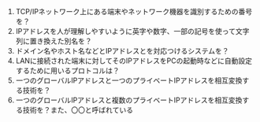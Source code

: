 1. TCP/IPネットワーク上にある端末やネットワーク機器を識別するための番号を？
2. IPアドレスを人が理解しやすいように英字や数字、一部の記号を使って文字列に置き換えた別名を？
3. ドメイン名やホスト名などとIPアドレスとを対応つけるシステムを？
4. LANに接続された端末に対してそのIPアドレスをPCの起動時などに自動設定するために用いるプロトコルは？
5. 一つのグローバルIPアドレスと一つのプライベートIPアドレスを相互変換する技術を？
6. 一つのグローバルIPアドレスと複数のプライベートIPアドレスを相互変換する技術を？また、〇〇と呼ばれている
